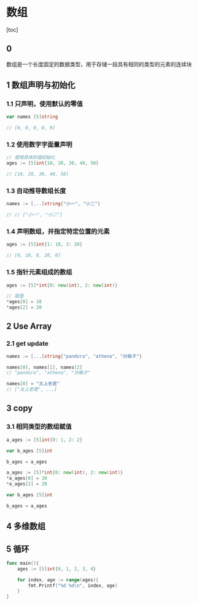 # 数组

[toc]

## 0

数组是一个长度固定的数据类型，用于存储一段具有相同的类型的元素的连续块

## 1 数组声明与初始化

### 1.1 只声明，使用默认的零值

```go
var names [5]string

// [0, 0, 0, 0, 0]
```

### 1.2 使用数字字面量声明

```go
// 使用具体的值初始化
ages := [5]int{10, 20, 30, 40, 50}

// [10, 20, 30, 40, 50]
```

### 1.3 自动推导数组长度

```go
names := [...]string{"小一", "小二"}

// // ["小一", "小二"]
```

### 1.4 声明数组，并指定特定位置的元素

```go
ages := [5]int{1: 10, 3: 20}

// [0, 10, 0, 20, 0]
```

### 1.5 指针元素组成的数组

```go
ages := [5]*int{0: new(int), 2: new(int)}

// 赋值
*ages[0] = 10
*ages[2] = 20
```

## 2 Use Array

### 2.1 get update

```go
names := [...]string{"pandora", "athena", "孙猴子"}

names[0], names[1], names[2]
// "pandora", "athena", "孙猴子"

names[0] = "太上老君"
// ["太上老君", ...]
```

## 3 copy

### 3.1 相同类型的数组赋值

```go
a_ages := [5]int{0: 1, 2: 2}

var b_ages [5]int

b_ages = a_ages
```

```go
a_ages := [5]*int{0: new(int), 2: new(int)}
*a_ages[0] = 10
*a_ages[2] = 20

var b_ages [5]int

b_ages = a_ages
```

## 4 多维数组

## 5 循环

```go
func main(){
    ages := [5]int{0, 1, 2, 3, 4}

    for index, age := range(ages){
        fmt.Printf("%d %d\n", index, age)
    }
}
```

